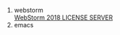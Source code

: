 1. webstorm    
[WebStorm 2018 LICENSE SERVER](https://blog.csdn.net/zajule/article/details/80674599)
2. emacs
